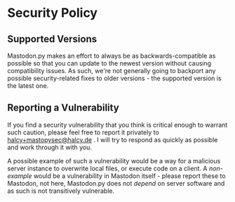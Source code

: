 # Security Policy

## Supported Versions

Mastodon.py makes an effort to always be as backwards-compatible as possible so that you can update to the newest 
version without causing compatibility issues. As such, we're not generally going to backport any possible 
security-related fixes to older versions - the supported version is the latest one.

## Reporting a Vulnerability

If you find a security vulnerability that you think is critical enough to warrant such caution, please 
feel free to report it privately to halcy+mastopysec@halcy.de . I will try to respond as quickly as possible and
work through it with you.

A possible example of such a vulnerability would be a way for a malicious server instance to overwrite local files, 
or execute code on a client. A *non-example* would be a vulnerability in Mastodon itself - please report these to
Mastodon, not here, Mastodon.py does not *depend* on server software and as such is not transitively vulnerable.
